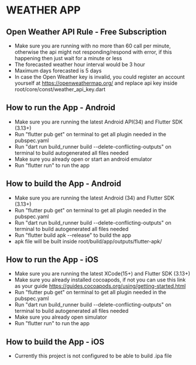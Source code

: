 # WEATHER APP

## Open Weather API Rule - Free Subscription

- Make sure you are running with no more than 60 call per minute, otherwise the api might not
  responding/respond with error, if this happening then just wait for a minute or less
- The forecasted weather hour interval would be 3 hour
- Maximum days forecasted is 5 days
- In case the Open Weather key is invalid, you could register an account yourself
  at https://openweathermap.org/ and replace api key inside root/core/const/weather_api_key.dart

## How to run the App - Android

- Make sure you are running the latest Android API(34) and Flutter SDK (3.13+)
- Run "flutter pub get" on terminal to get all plugin needed in the pubspec.yaml
- Run "dart run build_runner build --delete-conflicting-outputs" on terminal to build autogenerated
  all files needed
- Make sure you already open or start an android emulator
- Run "flutter run" to run the app

## How to build the App - Android

- Make sure you are running the latest Android (34) and Flutter SDK (3.13+)
- Run "flutter pub get" on terminal to get all plugin needed in the pubspec.yaml
- Run "dart run build_runner build --delete-conflicting-outputs" on terminal to build autogenerated
  all files needed
- Run "flutter build apk --release" to build the app
- apk file will be built inside root/build/app/outputs/flutter-apk/

## How to run the App - iOS

- Make sure you are running the latest XCode(15+) and Flutter SDK (3.13+)
- Make sure you already installed cocoapods, if not you can use this link as your
  guide https://guides.cocoapods.org/using/getting-started.html
- Run "flutter pub get" on terminal to get all plugin needed in the pubspec.yaml
- Run "dart run build_runner build --delete-conflicting-outputs" on terminal to build autogenerated
  all files needed
- Make sure you already open simulator
- Run "flutter run" to run the app

## How to build the App - iOS

- Currently this project is not configured to be able to build .ipa file

